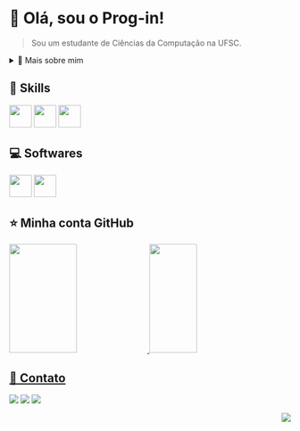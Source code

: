 # 💜 Olá, sou o <strong>Prog-in!</strong>

> Sou um estudante de Ciências da Computação na UFSC. 

<div>
  <details>
    <summary>🧑 Mais sobre mim</summary>

  - 🔭 Ainda me decidindo para qual ramo seguir...

  - 🌱 Aprendendo sobre tudo!

  - 🤝 Procuro contribuir com outros projetos.

  </details>
</div>

## 🚀 Skills

<div>
  <img src="https://cdn.jsdelivr.net/gh/devicons/devicon/icons/python/python-original.svg" width="40" weight="40"/>
  <img src="https://cdn.jsdelivr.net/gh/devicons/devicon/icons/git/git-original.svg" width="40" height="40"/>
  <img src="https://cdn.jsdelivr.net/gh/devicons/devicon/icons/linux/linux-original.svg" width="40" height="40"/>
</div>

## 💻 Softwares

<div>
  <img src="https://cdn.jsdelivr.net/gh/devicons/devicon/icons/visualstudio/visualstudio-plain.svg" width="40" height="40"/>
  <img src="https://cdn.jsdelivr.net/gh/devicons/devicon/icons/vim/vim-original.svg" width="40" height="40"/>
</div>

## ⭐ Minha conta GitHub

<div>
  <a href="https://github.com/Prog-in">
    <img width="49%" height="195px" src="https://github-readme-stats.vercel.app/api?username=Prog-in&show_icons=true&theme=tokyonight&include_all_commits=true&count_private=true"/>
    <img width="41%" height="195px" src="https://github-readme-stats.vercel.app/api/top-langs/?username=Prog-in&layout=compact&langs_count=7&theme=tokyonight"/>
</div>
  
## 💬 Contato

<div>
  <a href="https://instagram.com/Prog_in" target="_blank">
    <img src="https://img.shields.io/badge/-Instagram-%23E4405F?style=for-the-badge&logo=instagram&logoColor=white" target="_blank"></a>
  <a href = "mailto:joaogabrielferes@gmail.com">
    <img src="https://img.shields.io/badge/Gmail-D14836?style=for-the-badge&logo=gmail&logoColor=white" target="_blank"></a>
  <a href="https://www.linkedin.com/in/joao-gabriel-feres/" target="_blank">
    <img src="https://img.shields.io/badge/-LinkedIn-%230077B5?style=for-the-badge&logo=linkedin&logoColor=white" target="_blank"></a>
</div>

<div>
  <p align="right"><img src='https://komarev.com/ghpvc/?username=Prog-in' /></p>
</div>
